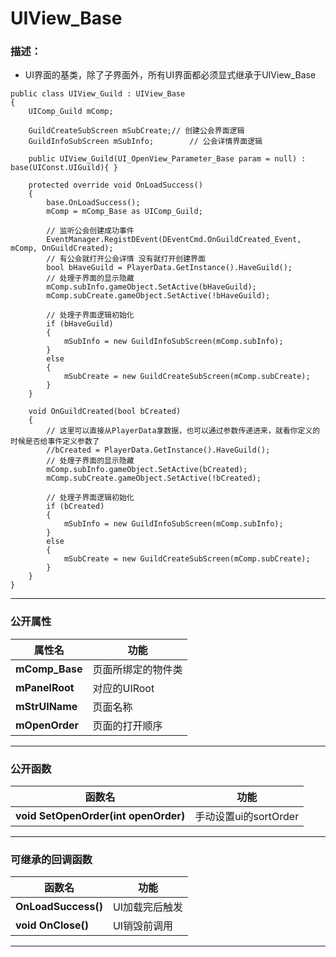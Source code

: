 # UIView_Base
### 描述：
- UI界面的基类，除了子界面外，所有UI界面都必须显式继承于UIView_Base


```
public class UIView_Guild : UIView_Base
{
    UIComp_Guild mComp;

    GuildCreateSubScreen mSubCreate;// 创建公会界面逻辑
    GuildInfoSubScreen mSubInfo;        // 公会详情界面逻辑

    public UIView_Guild(UI_OpenView_Parameter_Base param = null) : base(UIConst.UIGuild){ }

    protected override void OnLoadSuccess()
    {
        base.OnLoadSuccess();
        mComp = mComp_Base as UIComp_Guild;

        // 监听公会创建成功事件
        EventManager.RegistDEvent(DEventCmd.OnGuildCreated_Event, mComp, OnGuildCreated);
        // 有公会就打开公会详情 没有就打开创建界面
        bool bHaveGuild = PlayerData.GetInstance().HaveGuild();
        // 处理子界面的显示隐藏
        mComp.subInfo.gameObject.SetActive(bHaveGuild); 
        mComp.subCreate.gameObject.SetActive(!bHaveGuild);

        // 处理子界面逻辑初始化
        if (bHaveGuild) 
        {
            mSubInfo = new GuildInfoSubScreen(mComp.subInfo);
        }
        else
        {
            mSubCreate = new GuildCreateSubScreen(mComp.subCreate);
        }
    }

    void OnGuildCreated(bool bCreated)
    {
        // 这里可以直接从PlayerData拿数据，也可以通过参数传递进来，就看你定义的时候是否给事件定义参数了
        //bCreated = PlayerData.GetInstance().HaveGuild();
        // 处理子界面的显示隐藏
        mComp.subInfo.gameObject.SetActive(bCreated);
        mComp.subCreate.gameObject.SetActive(!bCreated);

        // 处理子界面逻辑初始化
        if (bCreated)
        {
            mSubInfo = new GuildInfoSubScreen(mComp.subInfo);
        }
        else
        {
            mSubCreate = new GuildCreateSubScreen(mComp.subCreate);
        }
    }
}
```

---
### 公开属性
属性名|功能
--- | ---
**mComp_Base** | 页面所绑定的物件类
**mPanelRoot** | 对应的UIRoot
**mStrUIName** | 页面名称
**mOpenOrder** | 页面的打开顺序

---
### 公开函数
函数名|功能
--- | ---
**void SetOpenOrder(int openOrder)** | 手动设置ui的sortOrder

---

### 可继承的回调函数
函数名|功能
--- | ---
**OnLoadSuccess()** | UI加载完后触发
**void OnClose()** | UI销毁前调用

---
